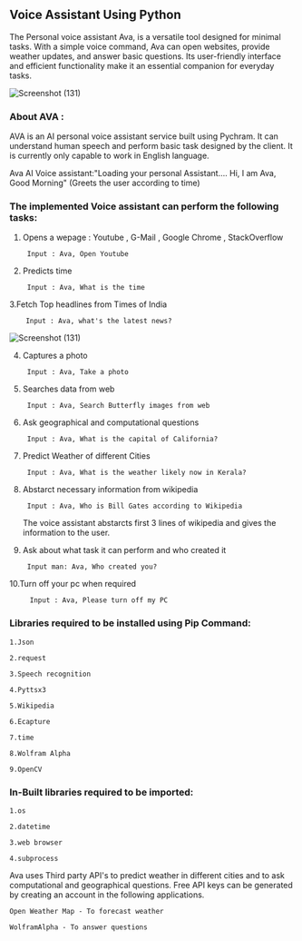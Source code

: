 ## Voice Assistant Using Python

The Personal voice assistant Ava, is a versatile tool designed for minimal tasks. With a simple voice command, Ava can open websites, provide weather updates, and answer basic questions. Its user-friendly interface and efficient functionality make it an essential companion for everyday tasks.

![Screenshot (131)](https://github.com/JKD03/Ai-Assistant-AVA/assets/109353553/3f7b7223-9bde-4c3e-9238-6c9aa74ac2f5)


### About AVA :

AVA is an AI personal voice assistant service built using Pychram. It can understand human speech and perform basic task designed by the client.
It is currently only capable to work in English language.


Ava AI Voice assistant:"Loading your personal Assistant....
						Hi, I am Ava,
                        Good Morning" (Greets the user according to time)



### The implemented Voice assistant can perform the following tasks:


1. Opens a wepage : Youtube , G-Mail , Google Chrome , StackOverflow 
	
	
		Input : Ava, Open Youtube

		
		
2. Predicts time 
	
	
		Input : Ava, What is the time
		
		
3.Fetch Top headlines from Times of India
	
         
		Input : Ava, what's the latest news?

![Screenshot (131)](https://github.com/JKD03/Ai-Assistant-AVA/assets/109353553/3f7b7223-9bde-4c3e-9238-6c9aa74ac2f5)

		
		
4. Captures a photo
	
  		
		Input : Ava, Take a photo
		
		
5. Searches data from web
	
   		
		Input : Ava, Search Butterfly images from web
		
		
6. Ask geographical and computational questions
	
  	 	
		Input : Ava, What is the capital of California?
		
		
7. Predict Weather of different Cities
   		
	
		Input : Ava, What is the weather likely now in Kerala?
		
	
8. Abstarct necessary information from wikipedia
	
   		
		Input : Ava, Who is Bill Gates according to Wikipedia
		
		
   The voice assistant abstarcts first 3 lines of wikipedia and gives the information to the user.
	
	
9. Ask about what task it can perform and who created it
	
   		
	  	Input man: Ava, Who created you?
		
		
10.Turn off your pc when required
   		

   		 Input : Ava, Please turn off my PC



### Libraries required to be installed using Pip Command:
	
	1.Json
	
	2.request
	
	3.Speech recognition
	
 	4.Pyttsx3
	
	5.Wikipedia
	
	6.Ecapture
	
	7.time
	
	8.Wolfram Alpha

	9.OpenCV


### In-Built libraries required to be imported:

	1.os
	
	2.datetime
	
	3.web browser
	
	4.subprocess



Ava uses Third party API's to predict weather in different cities and to ask computational and geographical questions. 
Free API keys can be generated by creating an account in the following applications.  
	
	Open Weather Map - To forecast weather
	
	WolframAlpha - To answer questions
	


